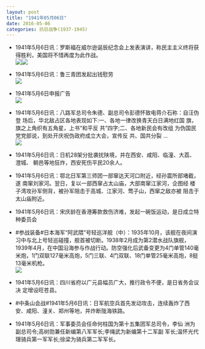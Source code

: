 ```yaml
---
layout: post
title: "1941年05月06日"
date: 2016-05-06
categories: 抗日战争(1937-1945)
---
```


<meta name="referrer" content="no-referrer" />

- 1941年5月6日讯：罗斯福在威尔逊诞辰纪念会上发表演讲，称民主主义终将获得胜利，美国将不惜再度为此作战。 <br/><img src="https://ww2.sinaimg.cn/large/aca367d8jw1f3m27o5vahj20ga0dytc7.jpg" /><img src="https://ww2.sinaimg.cn/large/aca367d8jw1f3m27od50ij20mn06xtbc.jpg" />

- 1941年5月6日讯：鲁三青团发起出钱慰劳 <br/><img src="https://ww2.sinaimg.cn/large/aca367d8jw1f3m0hcjhbvj207o0723za.jpg" />

- 1941年5月6日申报广告 <br/><img src="https://ww4.sinaimg.cn/large/aca367d8jw1f3lyr21nlzj20kr0gjaeh.jpg" />

- 1941年5月6日讯：八路军总司令朱德、副总司令彭德怀致电蒋介石称：自汪伪登 场后，华北敌占区各地表现如下:一、各地一律改换青天白日满地红国 旗，旗之上角织有五角星，上书“和平反 共”四字;二、各地新民会有改组 为伪国民党党部说，到处开庆祝伪政府成立大会，宣传反 共、国共分裂 ... <br/><img src="https://ww3.sinaimg.cn/large/aca367d8jw1f3lx0crc02j20c80cwmyx.jpg" />

- 1941年5月6日讯：日机28架分批袭扰陕境，并在西安、咸阳、临潼、大荔、澄城、 朝邑等地狂炸，西安死伤平民20余人。 

- 1941年5月6日讯：鄂北日军第三师团一部窜达天河口附近，经孙震所部堵截，遂 南窜刘家河。翌日，复以一部西窜占太山庙，大部南窜江家河，企图经 楼子湾攻孙军侧背，被孙军阻击于高城、江家河、莺子山，西窜之敌亦被 阻击于太山庙附近。 

- 1941年5月6日讯：宋庆龄在香港筹款救伤济难，发起一碗饭运动，是日成立特种委员会 

- #参战装备#日本海军“阿武隈”号轻巡洋舰（中）：1935年10月，该舰在夜间演习中与北上号轻巡碰撞，舰首被切断。1938年2月成为第2潜水战队旗舰，1939年4月，在中国沿海参与作战行动。防空强化后武备变更为4门单管140毫米炮，1门双联127毫米高炮，5门三联、4门双联、18门单管25毫米高炮，8挺13毫米机枪。 <br/><img src="https://ww4.sinaimg.cn/large/aca367d8jw1f3lfo69xo0j20d90hv0w4.jpg" />

- 1941年5月6日讯：四川省府以广元县幅员广大，推行政令不便，是日省务会议决 定增设旺苍县。 

- #中条山会战#1941年5月6日讯：日军航空兵首先发动攻击，连续轰炸了西安、咸阳、潼关、郑州等地，并炸断陇海铁路。 

- 1941年5月6日讯：军事委员会任命何柱国为第十五集团军总司令，李仙 洲为副总司令;高树勋兼任新编第八军军长;李绳武为新编第十二军副 军长;温怀光代理骑兵第一军军长;徐梁为骑兵第二军军长。 

